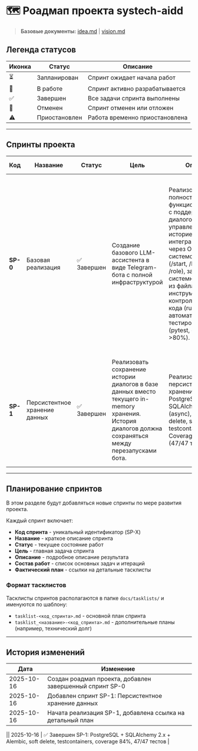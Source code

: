 # 🗺️ Роадмап проекта systech-aidd

> **Базовые документы:** [idea.md](./idea.md) | [vision.md](./vision.md)

## Легенда статусов

| Иконка | Статус | Описание |
|--------|--------|----------|
| ⏳ | Запланирован | Спринт ожидает начала работ |
| 🔄 | В работе | Спринт активно разрабатывается |
| ✅ | Завершен | Все задачи спринта выполнены |
| 🚫 | Отменен | Спринт отменен или отложен |
| ⚠️ | Приостановлен | Работа временно приостановлена |

---

## Спринты проекта

| Код | Название | Статус | Цель | Описание | Состав работ | Фактический план |
|-----|----------|--------|------|----------|--------------|------------------|
| **SP-0** | Базовая реализация | ✅ Завершен | Создание базового LLM-ассистента в виде Telegram-бота с полной инфраструктурой | Реализован полностью функциональный бот с поддержкой диалогов, управлением историей, интеграцией с LLM через OpenRouter, системой команд (/start, /help, /clear, /role), загрузкой системного промпта из файла, инструментами контроля качества кода (ruff, mypy) и автоматизированным тестированием (pytest, coverage >80%). | • Базовая инфраструктура и Echo bot<br>• LLM клиент<br>• Интеграция Telegram + LLM<br>• История диалогов<br>• Финальная интеграция<br>• Команда /role и системный промпт из файла<br>• Инструменты качества кода (ruff, mypy)<br>• Рефакторинг моделей данных<br>• Структура тестирования<br>• Базовые unit-тесты<br>• Покрытие интеграционными тестами | [tasklist-sp0.md](./tasklists/tasklist-sp0.md)<br>[tasklist_tech_dept-sp0.md](./tasklists/tasklist_tech_dept-sp0.md) |
| **SP-1** | Персистентное хранение данных | ✅ Завершен | Реализовать сохранение истории диалогов в базе данных вместо текущего in-memory хранения. История диалогов должна сохраняться между перезапусками бота. | Реализовано персистентное хранение с PostgreSQL 16, SQLAlchemy 2.x (async), Alembic, soft delete, seed данные, testcontainers. Coverage 84% (47/47 тестов). | • PostgreSQL 16 через Docker Compose<br>• SQLAlchemy 2.x (async) + Alembic<br>• Модель Message с soft delete<br>• MessageRepository<br>• Рефакторинг ConversationManager<br>• Auto-миграции через Docker<br>• Seed данные<br>• Testcontainers для тестов | [Detailed Plan](../.cursor/plans/persistent-storage-s1-d51c60a2.plan.md) |

---

## Планирование спринтов

В этом разделе будут добавляться новые спринты по мере развития проекта.

Каждый спринт включает:
- **Код спринта** - уникальный идентификатор (SP-X)
- **Название** - краткое описание спринта
- **Статус** - текущее состояние работ
- **Цель** - главная задача спринта
- **Описание** - подробное описание результата
- **Состав работ** - список основных задач и итераций
- **Фактический план** - ссылки на детальные тасклисты

### Формат тасклистов

Тасклисты спринтов располагаются в папке `docs/tasklists/` и именуются по шаблону:
- `tasklist-<код_спринта>.md` - основной план спринта
- `tasklist_<название>-<код_спринта>.md` - дополнительные планы (например, технический долг)

---

## История изменений

| Дата | Изменение |
|------|-----------|
| 2025-10-16 | Создан роадмап проекта, добавлен завершенный спринт SP-0 |
| 2025-10-16 | Добавлен спринт SP-1: Персистентное хранение данных |
| 2025-10-16 | Начата реализация SP-1, добавлена ссылка на детальный план |

|| 2025-10-16 | ✅ Завершен SP-1: PostgreSQL + SQLAlchemy 2.x + Alembic, soft delete, testcontainers, coverage 84%, 47/47 тестов |
